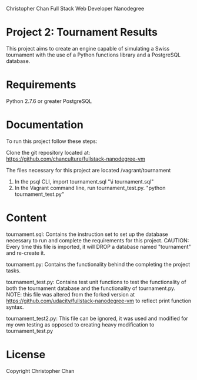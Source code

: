 Christopher Chan
Full Stack Web Developer Nanodegree

Project 2: Tournament Results
==========
This project aims to create an engine capable of simulating a Swiss tournament with the
use of a Python functions library and a PostgreSQL database.

Requirements
==========

Python 2.7.6 or greater
PostgreSQL 

Documentation
==========
To run this project follow these steps:

Clone the git repository located at: 
https://github.com/chanculture/fullstack-nanodegree-vm

The files necessary for this project are located /vagrant/tournament

1) In the psql CLI, import tournament.sql  "\i tournament.sql"
2) In the Vagrant command line, run tournament_test.py. "python tournament_test.py"

Content
==========

tournament.sql: Contains the instruction set to set up the database necessary to run and 
complete the requirements for this project.  CAUTION: Every time this file is imported, 
it will DROP a database named "tournament" and re-create it.

tournament.py: Contains the functionality behind the completing the project tasks.

tournament_test.py: Contains test unit functions to test the functionality of both the
tournament database and the functionality of tournament.py.  NOTE: this file was altered
from the forked version at https://github.com/udacity/fullstack-nanodegree-vm to reflect
print function syntax.

tournament_test2.py: This file can be ignored, it was used and modified for my own testing
as opposed to creating heavy modification to tournament_test.py

License
==========
Copyright Christopher Chan